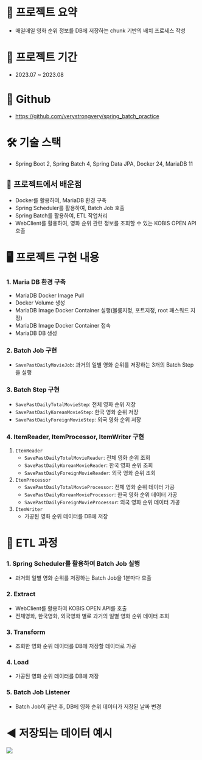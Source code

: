 # 📜 **프로젝트 요약**

- 매일매일 영화 순위 정보를 DB에 저장하는 chunk 기반의 배치 프로세스 작성

# 📅 프로젝트 기간

- 2023.07 ~ 2023.08

# 🫙 Github

- https://github.com/verystrongvery/spring_batch_practice

# 🛠 기술 스택

- Spring Boot 2, Spring Batch 4, Spring Data JPA, Docker 24, MariaDB 11

## 🏫 프로젝트에서 배운점

- Docker를 활용하여, MariaDB 환경 구축
- Spring Scheduler를 활용하여, Batch Job 호출
- Spring Batch를 활용하여, ETL 작업처리
- WebClient를 활용하여, 영화 순위 관련 정보를 조회할 수 있는 KOBIS OPEN API 호출

# 🖥 **프로젝트 구현 내용**

### 1. Maria DB 환경 구축

- MariaDB Docker Image Pull
- Docker Volume 생성
- MariaDB Image Docker Container 실행(볼륨지정, 포트지정, root 패스워드 지정)
- MariaDB Image Docker Container 접속
- MariaDB DB 생성

### 2. Batch Job 구현

- `SavePastDailyMovieJob`: 과거의 일별 영화 순위를 저장하는 3개의 Batch Step을 실행

### 3. Batch Step 구현

- `SavePastDailyTotalMovieStep`: 전체 영화 순위 저장
- `SavePastDailyKoreanMovieStep`: 한국 영화 순위 저장
- `SavePastDailyForeignMovieStep`: 외국 영화 순위 저장

### 4. ItemReader, ItemProcessor, ItemWriter 구현

1. `ItemReader`
   - `SavePastDailyTotalMovieReader`: 전체 영화 순위 조회
   - `SavePastDailyKoreanMovieReader`: 한국 영화 순위 조회
   - `SavePastDailyForeignMovieReader`: 외국 영화 순위 조회
2. `ItemProcessor`
   - `SavePastDailyTotalMovieProcessor`: 전체 영화 순위 데이터 가공
   - `SavePastDailyKoreanMovieProcessor`: 한국 영화 순위 데이터 가공
   - `SavePastDailyForeignMovieProcessor`: 외국 영화 순위 데이터 가공
3. `ItemWriter`
   - 가공된 영화 순위 데이터를 DB에 저장

# 🍊 ETL 과정

### 1. Spring Scheduler를 활용하여 Batch Job 실행

- 과거의 일별 영화 순위를 저장하는 Batch Job을 1분마다 호출

### 2. Extract

- WebClient를 활용하여 KOBIS OPEN API를 호출
- 전체영화, 한국영화, 외국영화 별로 과거의 일별 영화 순위 데이터 조회

### 3. Transform

- 조회한 영화 순위 데이터를 DB에 저장할 데이터로 가공

### 4. Load

- 가공된 영화 순위 데이터를 DB에 저장

### 5. Batch Job Listener

- Batch Job이 끝난 후, DB에 영화 순위 데이터가 저장된 날짜 변경

# ◀️ **저장되는 데이터 예시**

![](https://velog.velcdn.com/images/topmedia/post/9b3a0b09-5178-437e-b926-2f7ab1acb940/image.png)

